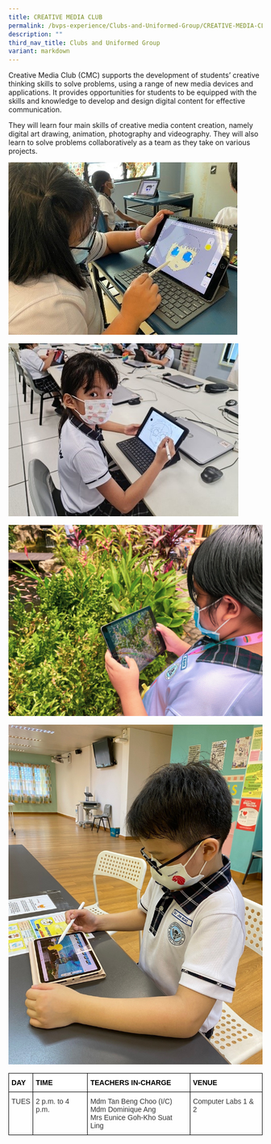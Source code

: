 ```yaml
---
title: CREATIVE MEDIA CLUB
permalink: /bvps-experience/Clubs-and-Uniformed-Group/CREATIVE-MEDIA-CLUB/
description: ""
third_nav_title: Clubs and Uniformed Group
variant: markdown
---
```

Creative Media Club (CMC) supports the development of students’ creative thinking skills to solve problems, using a range of new media devices and applications. It provides opportunities for students to be equipped with the skills and knowledge to develop and design digital content for effective communication.  
  
They will learn four main skills of creative media content creation, namely digital art drawing, animation, photography and videography. They will also learn to solve problems collaboratively as a team as they take on various projects.

![](/images/BVPS%20Experience/Co%20Curricular%20Activities/Clubs%20&amp;%20Uniformed%20Group/CREATIVE%20MEDIA%20CLUB/C1.jpg)

![](/images/BVPS%20Experience/Co%20Curricular%20Activities/Clubs%20&amp;%20Uniformed%20Group/CREATIVE%20MEDIA%20CLUB/C2.jpg)

![](/images/BVPS%20Experience/Co%20Curricular%20Activities/Clubs%20&amp;%20Uniformed%20Group/CREATIVE%20MEDIA%20CLUB/C3.jpg)

![](/images/BVPS%20Experience/Co%20Curricular%20Activities/Clubs%20&amp;%20Uniformed%20Group/CREATIVE%20MEDIA%20CLUB/C4.jpg)

<style type="text/css">
.tg  {border-collapse:collapse;border-spacing:0;}
.tg td{border-color:black;border-style:solid;border-width:1px;font-family:Arial, sans-serif;font-size:14px;
  overflow:hidden;padding:10px 5px;word-break:normal;}
.tg th{border-color:black;border-style:solid;border-width:1px;font-family:Arial, sans-serif;font-size:14px;
  font-weight:normal;overflow:hidden;padding:10px 5px;word-break:normal;}
.tg .tg-b5l7{background-color:rgba(255, 255, 255, 0.6);color:#333;text-align:left;vertical-align:top}
.tg .tg-bx9b{background-color:#ffffff;color:#000000;font-weight:bold;text-align:left;vertical-align:middle}
</style>
<table class="tg">
<thead>
  <tr>
    <th class="tg-bx9b">DAY</th>
    <th class="tg-bx9b">TIME</th>
    <th class="tg-bx9b">TEACHERS IN-CHARGE</th>
    <th class="tg-bx9b">VENUE</th>
  </tr>
</thead>
<tbody>
  <tr>
    <td class="tg-b5l7">TUES</td>
    <td class="tg-b5l7">2 p.m. to 4 p.m.</td>
    <td class="tg-b5l7">Mdm Tan Beng Choo (I/C)<br>Mdm Dominique Ang<br>Mrs Eunice Goh-Kho Suat Ling</td>
    <td class="tg-b5l7">Computer Labs 1 &amp; 2</td>
  </tr>
</tbody>
</table>